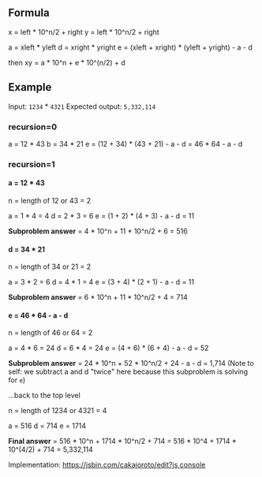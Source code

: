 ## Formula

x = left * 10^n/2 + right
y = left * 10^n/2 + right

a = xleft * yleft
d = xright * yright
e = (xleft + xright) * (yleft + yright) - a - d

then xy = a * 10^n + e * 10^(n/2) + d

## Example

Input: `1234` * `4321`
Expected output: `5,332,114`

### recursion=0

a = 12 * 43
b = 34 * 21
e = (12 + 34) * (43 + 21) - a - d
  = 46 * 64 - a - d

### recursion=1

#### a = 12 * 43

n = length of 12 or 43 = 2

a = 1 * 4 = 4
d = 2 * 3 = 6
e = (1 + 2) * (4 + 3) - a - d
  = 11

**Subproblem answer** = 4 * 10^n + 11 * 10^n/2 + 6
		      = 516

#### d = 34 * 21

n = length of 34 or 21 = 2

a = 3 * 2 = 6
d = 4 * 1 = 4
e = (3 + 4) * (2 + 1) - a - d
  = 11

**Subproblem answer** = 6 * 10^n + 11 * 10^n/2 + 4
		      = 714

#### e = 46 * 64 - a - d

n = length of 46 or 64 = 2

a = 4 * 6 = 24
d = 6 * 4 = 24
e = (4 + 6) * (6 + 4) - a - d
  = 52

**Subproblem answer** = 24 * 10^n + 52 * 10^n/2 + 24 - a - d
                      = 1,714
(Note to self: we subtract a and d "twice" here because this subproblem is solving for `e`)

...back to the top level

n = length of 1234 or 4321 = 4

a = 516
d = 714 
e = 1714

**Final answer** = 516 * 10^n + 1714 * 10^n/2 + 714
		 = 516 * 10^4 + 1714 * 10^(4/2) + 714
		 = 5,332,114


Implementation: https://jsbin.com/cakajoroto/edit?js,console
